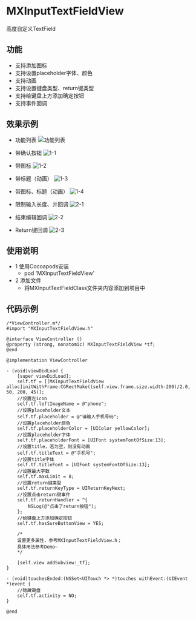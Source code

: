 # MXInputTextFieldView
高度自定义TextField
## 功能
* 支持添加图标
* 支持设置placeholder字体、颜色
* 支持动画
* 支持设置键盘类型、return键类型
* 支持给键盘上方添加确定按钮
* 支持事件回调
## 效果示例
* 功能列表
  ![功能列表](https://github.com/iamhmx/MXInputTextFieldView/blob/master/MXInputTextFieldViewDemo/screenshots/0.png)
  
* 带确认按钮
  ![1-1](https://github.com/iamhmx/MXInputTextFieldView/blob/master/MXInputTextFieldViewDemo/screenshots/1-1.gif)
  
* 带图标
  ![1-2](https://github.com/iamhmx/MXInputTextFieldView/blob/master/MXInputTextFieldViewDemo/screenshots/1-2.gif)

* 带标题（动画）
  ![1-3](https://github.com/iamhmx/MXInputTextFieldView/blob/master/MXInputTextFieldViewDemo/screenshots/1-3.gif)

* 带图标、标题（动画）
  ![1-4](https://github.com/iamhmx/MXInputTextFieldView/blob/master/MXInputTextFieldViewDemo/screenshots/1-4.gif)

* 限制输入长度、并回调
  ![2-1](https://github.com/iamhmx/MXInputTextFieldView/blob/master/MXInputTextFieldViewDemo/screenshots/2-1.gif)

* 结束编辑回调
  ![2-2](https://github.com/iamhmx/MXInputTextFieldView/blob/master/MXInputTextFieldViewDemo/screenshots/2-2.gif)

* Return键回调
  ![2-3](https://github.com/iamhmx/MXInputTextFieldView/blob/master/MXInputTextFieldViewDemo/screenshots/2-3.gif)
## 使用说明
* 1 使用Cocoapods安装
    * pod 'MXInputTextFieldView'
* 2 添加文件
    * 将MXInputTextFieldClass文件夹内容添加到项目中
## 代码示例
```objc
/*ViewController.m*/
#import "MXInputTextFieldView.h"

@interface ViewController ()
@property (strong, nonatomic) MXInputTextFieldView *tf;
@end

@implementation ViewController

- (void)viewDidLoad {
    [super viewDidLoad];
    self.tf = [[MXInputTextFieldView alloc]initWithFrame:CGRectMake((self.view.frame.size.width-200)/2.0, 50, 200, 45)];
    //设置左icon
    self.tf.leftImageName = @"phone";
    //设置placeholder文本
    self.tf.placeholder = @"请输入手机号码";
    //设置placeholder颜色
    self.tf.placeholderColor = [UIColor yellowColor];
    //设置placeholder字体
    self.tf.placeholderFont = [UIFont systemFontOfSize:13];
    //设置title，若为空，则没有动画
    self.tf.titleText = @"手机号";
    //设置title字体
    self.tf.titleFont = [UIFont systemFontOfSize:13];
    //设置最大字数
    self.tf.maxLimit = 8;
    //设置return键类型
    self.tf.returnKeyType = UIReturnKeyNext;
    //设置点击return键事件
    self.tf.returnHandler = ^{
        NSLog(@"点击了return按钮");
    };
    //给键盘上方添加确定按钮
    self.tf.hasSureButtonView = YES;
    
    /*
    设置更多属性，参考MXInputTextFieldView.h；
    具体用法参考Demo~
    */
    
    [self.view addSubview:_tf];
}

- (void)touchesEnded:(NSSet<UITouch *> *)touches withEvent:(UIEvent *)event {
    //隐藏键盘
    self.tf.activity = NO;
}

@end
```
